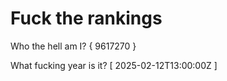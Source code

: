 # Fuck the rankings

Who the hell am I?
{ 9617270 }

What fucking year is it?
[ 2025-02-12T13:00:00Z ]
